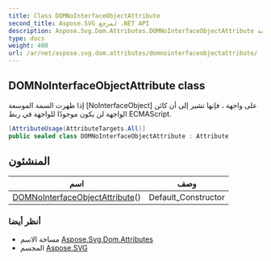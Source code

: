 ```yaml
---
title: Class DOMNoInterfaceObjectAttribute
second_title: Aspose.SVG لمرجع .NET API
description: Aspose.Svg.Dom.Attributes.DOMNoInterfaceObjectAttribute فصل. إذا ظهرت السمة الموسعة NoInterfaceObject على واجهة  فإنها تشير إلى أن كائن الواجهة لن يكون موجودًا للواجهة في ربط ECMAScript.
type: docs
weight: 400
url: /ar/net/aspose.svg.dom.attributes/domnointerfaceobjectattribute/
---
```

## DOMNoInterfaceObjectAttribute class

إذا ظهرت السمة الموسعة [NoInterfaceObject] على واجهة ، فإنها تشير إلى أن كائن الواجهة لن يكون موجودًا للواجهة في ربط ECMAScript.

```csharp
[AttributeUsage(AttributeTargets.All)]
public sealed class DOMNoInterfaceObjectAttribute : Attribute
```

## المنشئون

| اسم | وصف |
| --- | --- |
| [DOMNoInterfaceObjectAttribute](domnointerfaceobjectattribute/)() | Default_Constructor |

### أنظر أيضا

* مساحة الاسم [Aspose.Svg.Dom.Attributes](../../aspose.svg.dom.attributes/)
* المجسم [Aspose.SVG](../../)


